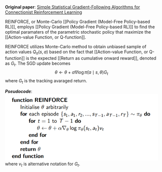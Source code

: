 **Original paper**: [Simple Statistical Gradient-Following Algorithms for Connectionist Reinforcement Learning](https://link.springer.com/article/10.1007/BF00992696)

REINFORCE, or Monte-Carlo [[Policy Gradient (Model-Free Policy-based RL)]], employs [[Policy Gradient (Model-Free Policy-based RL)]] to find the optimal paramaters of the parametric stochastic policy that maximize the [[Action-value Function, or Q-function]].

REINFORCE utilizes Monte-Carlo method to obtain unbiased sample of action values $Q_\pi(s,a)$ based on the fact that [[Action-value Function, or Q-function]] is the expected [[Return as cumulative onward reward]], denoted as $G_t$. The SGD update becomes
$$\theta \leftarrow \theta + \alpha \nabla \log \tilde{\pi}(a \mid s, \theta) G_t$$
where $G_t$ is the tracking avaraged return.

***Pseudocode***:
![400](../resources/REINFORCE.png)
where $v_t$ is alternative notation for $G_t$.